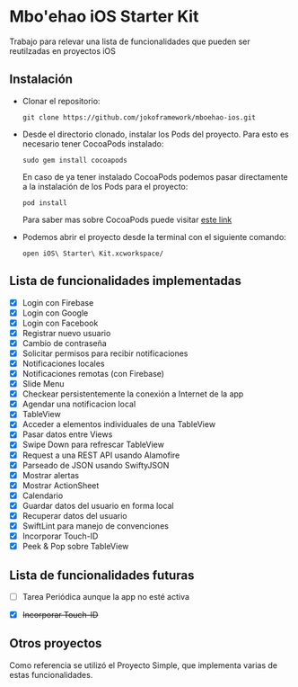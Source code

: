 # Mbo'ehao iOS Starter Kit
Trabajo para relevar una lista de funcionalidades que pueden ser reutilzadas en proyectos iOS

## Instalación
* Clonar el repositorio:
    ```
    git clone https://github.com/jokoframework/mboehao-ios.git
    ```
* Desde el directorio clonado, instalar los Pods del proyecto. Para esto es necesario tener CocoaPods instalado:
    ```
    sudo gem install cocoapods
    ```
    En caso de ya tener instalado CocoaPods podemos pasar directamente a la instalación de los Pods para el proyecto:
    ```
    pod install
    ```
    Para saber mas sobre CocoaPods puede visitar [este link](http://cocoapods.org)
    
* Podemos abrir el proyecto desde la terminal con el siguiente comando:
    ```
    open iOS\ Starter\ Kit.xcworkspace/
    ```
## Lista de funcionalidades implementadas
- [x] Login con Firebase
- [x] Login con Google
- [x] Login con Facebook
- [x] Registrar nuevo usuario
- [x] Cambio de contraseña
- [x] Solicitar permisos para recibir notificaciones
- [x] Notificaciones locales
- [x] Notificaciones remotas (con Firebase)
- [x] Slide Menu
- [x] Checkear persistentemente la conexión a Internet de la app
- [x] Agendar una notificacion local
- [x] TableView
- [x] Acceder a elementos individuales de una TableView
- [x] Pasar datos entre Views
- [x] Swipe Down para refrescar TableView
- [x] Request a una REST API usando Alamofire
- [x] Parseado de JSON usando SwiftyJSON
- [x] Mostrar alertas
- [x] Mostrar ActionSheet
- [x] Calendario
- [x] Guardar datos del usuario en forma local
- [x] Recuperar datos del usuario
- [x] SwiftLint para manejo de convenciones
- [x] Incorporar Touch-ID
- [x] Peek & Pop sobre TableView

## Lista de funcionalidades futuras
- [ ] Tarea Periódica aunque la app no esté activa
- [x] ~~Incorporar Touch-ID~~


## Otros proyectos
Como referencia se utilizó el Proyecto Simple, que implementa varias de estas funcionalidades.
